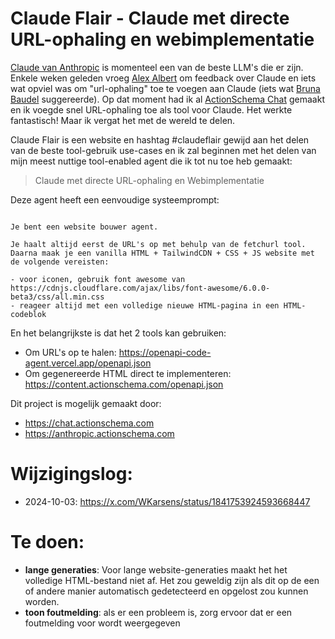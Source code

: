 # Claude Flair - Claude met directe URL-ophaling en webimplementatie

[Claude van Anthropic](https://anthropic.com) is momenteel een van de beste LLM's die er zijn. Enkele weken geleden vroeg [Alex Albert](https://x.com/alexalbert__) om feedback over Claude en iets wat opviel was om "url-ophaling" toe te voegen aan Claude (iets wat [Bruna Baudel](https://x.com/brunabaudel) suggereerde). Op dat moment had ik al [ActionSchema Chat](https://chat.actionschema.com) gemaakt en ik voegde snel URL-ophaling toe als tool voor Claude. Het werkte fantastisch! Maar ik vergat het met de wereld te delen.

Claude Flair is een website en hashtag #claudeflair gewijd aan het delen van de beste tool-gebruik use-cases en ik zal beginnen met het delen van mijn meest nuttige tool-enabled agent die ik tot nu toe heb gemaakt:

> Claude met directe URL-ophaling en Webimplementatie

Deze agent heeft een eenvoudige systeemprompt:

```

Je bent een website bouwer agent.

Je haalt altijd eerst de URL's op met behulp van de fetchurl tool. Daarna maak je een vanilla HTML + TailwindCDN + CSS + JS website met de volgende vereisten:

- voor iconen, gebruik font awesome van https://cdnjs.cloudflare.com/ajax/libs/font-awesome/6.0.0-beta3/css/all.min.css
- reageer altijd met een volledige nieuwe HTML-pagina in een HTML-codeblok

```

En het belangrijkste is dat het 2 tools kan gebruiken:

- Om URL's op te halen: https://openapi-code-agent.vercel.app/openapi.json
- Om gegenereerde HTML direct te implementeren: https://content.actionschema.com/openapi.json

Dit project is mogelijk gemaakt door:

- https://chat.actionschema.com
- https://anthropic.actionschema.com

# Wijzigingslog:

- 2024-10-03: https://x.com/WKarsens/status/1841753924593668447

# Te doen:

- **lange generaties**: Voor lange website-generaties maakt het het volledige HTML-bestand niet af. Het zou geweldig zijn als dit op de een of andere manier automatisch gedetecteerd en opgelost zou kunnen worden.
- **toon foutmelding**: als er een probleem is, zorg ervoor dat er een foutmelding voor wordt weergegeven
